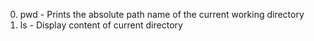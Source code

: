 
0. pwd - Prints the absolute path name of the current working directory
1. ls - Display content of current directory
